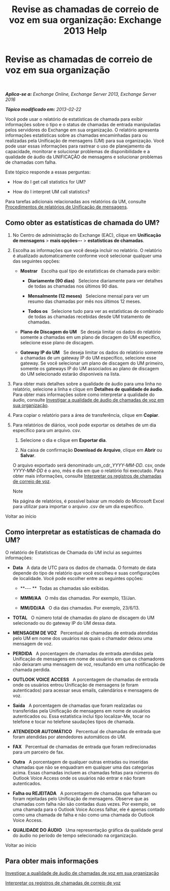 ﻿---
title: 'Revise as chamadas de correio de voz em sua organização: Exchange 2013 Help'
TOCTitle: Revise as chamadas de correio de voz em sua organização
ms:assetid: f6fdbe17-d1d2-442a-aa13-06b908d9c33a
ms:mtpsurl: https://technet.microsoft.com/pt-br/library/JJ659073(v=EXCHG.150)
ms:contentKeyID: 50556316
ms.date: 05/22/2018
mtps_version: v=EXCHG.150
ms.translationtype: MT
---

# Revise as chamadas de correio de voz em sua organização

 

_**Aplica-se a:** Exchange Online, Exchange Server 2013, Exchange Server 2016_

_**Tópico modificado em:** 2013-02-22_

Você pode usar o relatório de estatísticas de chamada para exibir informações sobre o tipo e o status de chamadas de entrada manipuladas pelos servidores do Exchange em sua organização. O relatório apresenta informações estatísticas sobre as chamadas encaminhadas para ou realizadas pela Unificação de mensagens (UM) para sua organização. Você pode usar essas informações para rastrear o uso de planejamento da capacidade, monitorar e solucionar problemas de disponibilidade e a qualidade de áudio da UNIFICAÇÃO de mensagens e solucionar problemas de chamadas com falha.

Este tópico responde a essas perguntas:

  - How do I get call statistics for UM?

  - How do I interpret UM call statistics?

Para tarefas adicionais relacionadas aos relatórios da UM, consulte [Procedimentos de relatórios de Unificação de mensagens](um-reports-procedures-exchange-2013-help.md).

## Como obter as estatísticas de chamada do UM?

1.  No Centro de administração do Exchange (EAC), clique em **Unificação de mensagens** \> **mais opções**![Ícone Mais opções](images/JJ150550.5381819e-3b21-4873-8714-e9b956290b28(EXCHG.150).gif "Ícone Mais opções") \> **estatísticas de chamadas**.

2.  Escolha as informações que você deseja incluir no relatório. O relatório é atualizado automaticamente conforme você selecionar qualquer uma das seguintes opções:
    
      - **Mostrar**   Escolha qual tipo de estatísticas de chamada para exibir:
        
          - **Diariamente (90 dias)**   Selecione diariamente para ver detalhes de todas as chamadas nos últimos 90 dias.
        
          - **Mensalmente (12 meses)**   Selecione mensal para ver um resumo das chamadas por mês nos últimos 12 meses.
        
          - **Todos os**   Selecione tudo para ver as estatísticas de combinado de todas as chamadas recebidas desde UM tratamento de chamadas.
    
      - **Plano de Discagem do UM**   Se deseja limitar os dados do relatório somente a chamadas em um plano de discagem do UM específico, selecione esse plano de discagem.
    
      - **Gateway IP do UM**   Se deseja limitar os dados do relatório somente a chamadas de um gateway IP do UM específico, selecione esse gateway. Se você selecionar um plano de discagem do UM primeiro, somente os gateways IP do UM associados ao plano de discagem do UM selecionado estarão disponíveis na lista.

3.  Para obter mais detalhes sobre a qualidade de áudio para uma linha no relatório, selecione a linha e clique em **Detalhes de qualidade de áudio**. Para obter mais informações sobre como interpretar a qualidade do áudio, consulte [Investigar a qualidade de áudio de chamadas de voz em sua organização](investigate-the-audio-quality-of-voice-calls-in-your-organization-exchange-2013-help.md).

4.  Para copiar o relatório para a área de transferência, clique em **Copiar**.

5.  Para relatórios de diários, você pode exportar os detalhes de um dia específico para um arquivo. csv.
    
    1.  Selecione o dia e clique em **Exportar dia**.
    
    2.  Na caixa de confirmação **Download de Arquivo**, clique em **Abrir** ou **Salvar**.
    
    O arquivo exportado será denominado um\_cdr\_*YYYY-MM-DD*. csv, onde *YYYY-MM-DD* é o ano, mês e dia em que o relatório foi executado. Para obter mais informações, consulte [Interpretar os registros de chamadas de correio de voz](interpret-voice-mail-call-records-exchange-2013-help.md).
    

    > [!NOTE]
    > Na página de relatórios, é possível baixar um modelo do Microsoft Excel para utilizar para importar o arquivo .csv de um dia específico.



Voltar ao início

## Como interpretar as estatísticas de chamada do UM?

O relatório de Estatísticas de Chamada do UM inclui as seguintes informações:

  - **Data**   A data de UTC para os dados de chamada. O formato de data depende do tipo de relatório que você escolheu e suas configurações de localidade. Você pode escolher entre as seguintes opções:
    
      - **--- **  Todas as chamadas são exibidas.
    
      - **MMM/AA**   O mês das chamadas. Por exemplo, 13/Jan.
    
      - **MM/DD/AA**   O dia das chamadas. Por exemplo, 23/6/13.

  - **TOTAL**   O número total de chamadas do plano de discagem do UM selecionado ou do gateway IP do UM dessa data.

  - **MENSAGEM DE VOZ**   Percentual de chamadas de entrada atendidas pelo UM em nome dos usuários nas quais o chamador deixou uma mensagem de voz.

  - **PERDIDA**   A porcentagem de chamadas de entrada atendidas pela Unificação de mensagens em nome de usuários em que os chamadores não deixaram uma mensagem de voz, resultando em uma notificação de chamada perdida.

  - **OUTLOOK VOICE ACCESS**   A porcentagem de chamadas de entrada onde os usuários entrou Unificação de mensagens (e foram autenticados) para acessar seus emails, calendários e mensagens de voz.

  - **Saída**   A porcentagem de chamadas que foram realizadas ou transferidas pela Unificação de mensagens em nome de usuários autenticados ou. Essa estatística inclui tipo localizar-Me, tocar no telefone e tocar no telefone saudações tipos de chamada.

  - **ATENDEDOR AUTOMÁTICO**   Percentual de chamadas de entrada que foram atendidas por atendedores automáticos do UM.

  - **FAX**   Percentual de chamadas de entrada que foram redirecionadas para um parceiro de fax.

  - **Outra**   A porcentagem de qualquer outras entradas ou inseridas chamadas que não se enquadram em qualquer uma das categorias acima. Essas chamadas incluem as chamadas feitas para números do Outlook Voice Access onde os usuários não entrar e não foram autenticados.

  - **Falha ou REJEITADA**   A porcentagem de chamadas que falharam ou foram rejeitadas pelo Unificação de mensagens. Observe que as chamadas com falha não são contadas duas vezes. Por exemplo, se uma chamada para o Outlook Voice Access falhar, ele é apenas contado como uma chamada de falha e não como uma chamada do Outlook Voice Access.

  - **QUALIDADE DO ÁUDIO**   Uma representação gráfica da qualidade geral do áudio no período de tempo selecionado na organização.

Voltar ao início

## Para obter mais informações

[Investigar a qualidade de áudio de chamadas de voz em sua organização](investigate-the-audio-quality-of-voice-calls-in-your-organization-exchange-2013-help.md)

[Interpretar os registros de chamadas de correio de voz](interpret-voice-mail-call-records-exchange-2013-help.md)

